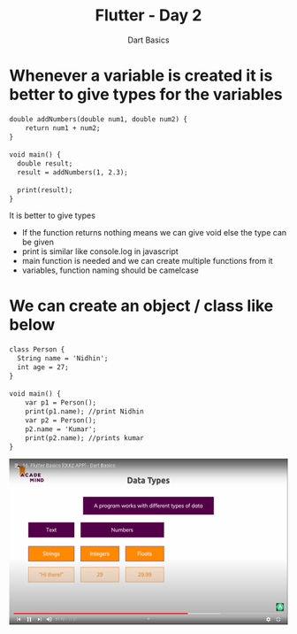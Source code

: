 <div align="center">
  <h1>Flutter - Day 2</h1>
  <p>Dart Basics</p>
</div>

# Whenever a variable is created it is better to give types for the variables

```
double addNumbers(double num1, double num2) {
    return num1 + num2;
}

void main() {
  double result;
  result = addNumbers(1, 2.3);

  print(result);
}
```

It is better to give types

* If the function returns nothing means we can give void else the type can be given
* print is similar like console.log in javascript
* main function is needed and we can create multiple functions from it
* variables, function naming should be camelcase

# We can create an object / class like below

```
class Person {
  String name = 'Nidhin';
  int age = 27;
}

void main() {
    var p1 = Person();
    print(p1.name); //print Nidhin
    var p2 = Person();
    p2.name = 'Kumar';
    print(p2.name); //prints kumar
}
```


<div align="center">
   <img src="../../assets/Day2/datatypes.png" alt="widgets" height="300">
 </div>